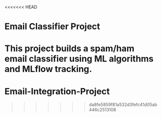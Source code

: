 <<<<<<< HEAD
# Email Classifier Project
This project builds a spam/ham email classifier using ML algorithms and MLflow tracking.
=======
# Email-Integration-Project
>>>>>>> da8fe5859f81a532d3fefc41d05ab446c2513108
